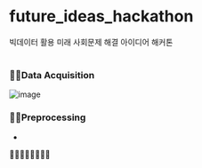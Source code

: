 # future_ideas_hackathon
빅데이터 활용 미래 사회문제 해결 아이디어 해커톤
<br>
<br>

### 🐱‍👤Data Acquisition
![image](https://github.com/ha0zzero/future_ideas_hackathon/assets/82139017/1dd4c50b-6695-4f06-87da-417d787f400d)



### 🐱‍🏍Preprocessing
- 


🐱‍💻🐱‍🐉🐱‍👓🐱‍🚀 
